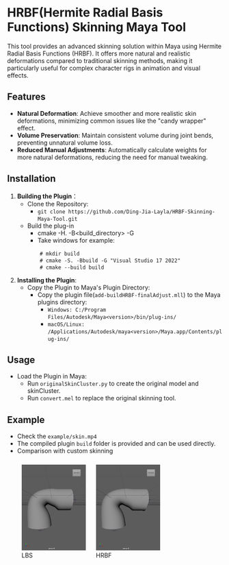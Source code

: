 # HRBF(Hermite Radial Basis Functions) Skinning Maya Tool

This tool provides an advanced skinning solution within Maya using Hermite Radial Basis Functions (HRBF). It offers more natural and realistic deformations compared to traditional skinning methods, making it particularly useful for complex character rigs in animation and visual effects.

## Features

- **Natural Deformation**: Achieve smoother and more realistic skin deformations, minimizing common issues like the "candy wrapper" effect.
- **Volume Preservation**: Maintain consistent volume during joint bends, preventing unnatural volume loss.
 - **Reduced Manual Adjustments**: Automatically calculate weights for more natural deformations, reducing the need for manual tweaking.


## Installation

1. **Building the Plugin**：
    -   Clone the Repository:
        - `git clone https://github.com/Ding-Jia-Layla/HRBF-Skinning-Maya-Tool.git`
    -  Build the plug-in
        - cmake -H. -B<build_directory> -G <generator>
        - Take windows for example:
        ```
            # mkdir build
            # cmake -S. -Bbuild -G "Visual Studio 17 2022" 
            # cmake --build build
        ```
2. **Installing the Plugin**:
    - Copy the Plugin to Maya's Plugin Directory:
        - Copy the plugin file(`add-buildHRBF-finalAdjust.mll`) to the Maya plugins directory:
            - `Windows: C:/Program Files/Autodesk/Maya<version>/bin/plug-ins/`
            - `macOS/Linux: /Applications/Autodesk/maya<version>/Maya.app/Contents/plug-ins/`
## Usage
- Load the Plugin in Maya:
    - Run `originalSkinCluster.py` to create the original model and skinCluster.
    - Run `convert.mel` to replace the original skinning tool.
## Example
- Check the `example/skin.mp4`
- The compiled plugin `build` folder is provided and can be used directly.
- Comparison with custom skinning
    <p align="center">
    <figure style="display: inline-block; margin: 10px;">
        <img src="example/result/LBS.png" width="150" height="200" />
        <figcaption>LBS</figcaption>
    </figure>
    <figure style="display: inline-block; margin: 10px;">
        <img src="example/result/HRBF.png" width="150" height="200" />
        <figcaption>HRBF</figcaption>
    </figure>
</p>